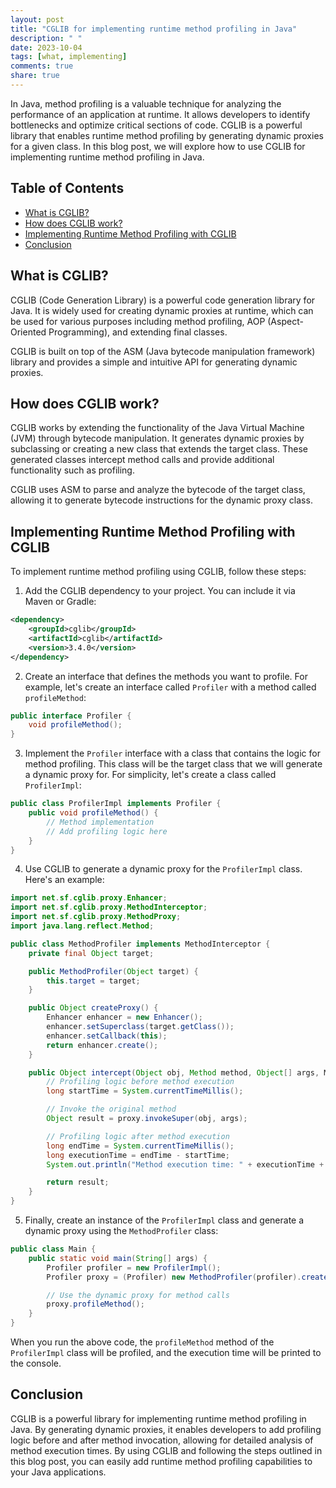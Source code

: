 ```yaml
---
layout: post
title: "CGLIB for implementing runtime method profiling in Java"
description: " "
date: 2023-10-04
tags: [what, implementing]
comments: true
share: true
---
```


In Java, method profiling is a valuable technique for analyzing the performance of an application at runtime. It allows developers to identify bottlenecks and optimize critical sections of code. CGLIB is a powerful library that enables runtime method profiling by generating dynamic proxies for a given class. In this blog post, we will explore how to use CGLIB for implementing runtime method profiling in Java.

## Table of Contents
- [What is CGLIB?](#what-is-cglib)
- [How does CGLIB work?](#how-does-cglib-work)
- [Implementing Runtime Method Profiling with CGLIB](#implementing-runtime-method-profiling-with-cglib)
- [Conclusion](#conclusion)

## What is CGLIB?

CGLIB (Code Generation Library) is a powerful code generation library for Java. It is widely used for creating dynamic proxies at runtime, which can be used for various purposes including method profiling, AOP (Aspect-Oriented Programming), and extending final classes.

CGLIB is built on top of the ASM (Java bytecode manipulation framework) library and provides a simple and intuitive API for generating dynamic proxies.

## How does CGLIB work?

CGLIB works by extending the functionality of the Java Virtual Machine (JVM) through bytecode manipulation. It generates dynamic proxies by subclassing or creating a new class that extends the target class. These generated classes intercept method calls and provide additional functionality such as profiling.

CGLIB uses ASM to parse and analyze the bytecode of the target class, allowing it to generate bytecode instructions for the dynamic proxy class.

## Implementing Runtime Method Profiling with CGLIB

To implement runtime method profiling using CGLIB, follow these steps:

1. Add the CGLIB dependency to your project. You can include it via Maven or Gradle:

```xml
<dependency>
    <groupId>cglib</groupId>
    <artifactId>cglib</artifactId>
    <version>3.4.0</version>
</dependency>
```

2. Create an interface that defines the methods you want to profile. For example, let's create an interface called `Profiler` with a method called `profileMethod`:

```java
public interface Profiler {
    void profileMethod();
}
```

3. Implement the `Profiler` interface with a class that contains the logic for method profiling. This class will be the target class that we will generate a dynamic proxy for. For simplicity, let's create a class called `ProfilerImpl`:

```java
public class ProfilerImpl implements Profiler {
    public void profileMethod() {
        // Method implementation
        // Add profiling logic here
    }
}
```

4. Use CGLIB to generate a dynamic proxy for the `ProfilerImpl` class. Here's an example:

```java
import net.sf.cglib.proxy.Enhancer;
import net.sf.cglib.proxy.MethodInterceptor;
import net.sf.cglib.proxy.MethodProxy;
import java.lang.reflect.Method;

public class MethodProfiler implements MethodInterceptor {
    private final Object target;

    public MethodProfiler(Object target) {
        this.target = target;
    }

    public Object createProxy() {
        Enhancer enhancer = new Enhancer();
        enhancer.setSuperclass(target.getClass());
        enhancer.setCallback(this);
        return enhancer.create();
    }

    public Object intercept(Object obj, Method method, Object[] args, MethodProxy proxy) throws Throwable {
        // Profiling logic before method execution
        long startTime = System.currentTimeMillis();

        // Invoke the original method
        Object result = proxy.invokeSuper(obj, args);

        // Profiling logic after method execution
        long endTime = System.currentTimeMillis();
        long executionTime = endTime - startTime;
        System.out.println("Method execution time: " + executionTime + "ms");

        return result;
    }
}
```

5. Finally, create an instance of the `ProfilerImpl` class and generate a dynamic proxy using the `MethodProfiler` class:

```java
public class Main {
    public static void main(String[] args) {
        Profiler profiler = new ProfilerImpl();
        Profiler proxy = (Profiler) new MethodProfiler(profiler).createProxy();

        // Use the dynamic proxy for method calls
        proxy.profileMethod();
    }
}
```

When you run the above code, the `profileMethod` method of the `ProfilerImpl` class will be profiled, and the execution time will be printed to the console.

## Conclusion

CGLIB is a powerful library for implementing runtime method profiling in Java. By generating dynamic proxies, it enables developers to add profiling logic before and after method invocation, allowing for detailed analysis of method execution times. By using CGLIB and following the steps outlined in this blog post, you can easily add runtime method profiling capabilities to your Java applications.